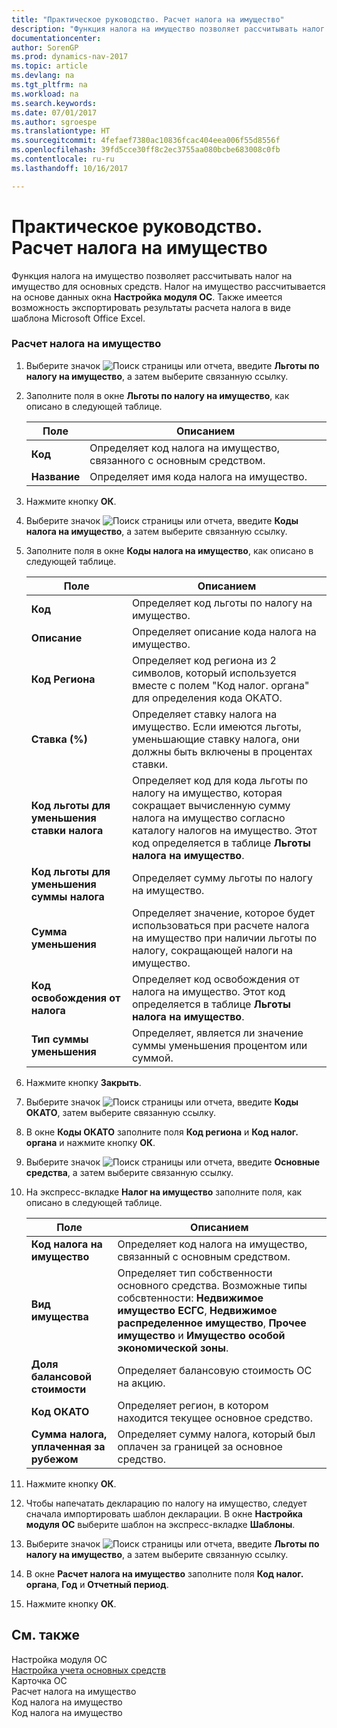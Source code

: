 ```yaml
---
title: "Практическое руководство. Расчет налога на имущество"
description: "Функция налога на имущество позволяет рассчитывать налог на имущество для основных средств. Налог на имущество рассчитывается на основе данных окна **Настройка модуля ОС**. Также имеется возможность экспортировать результаты расчета налога в виде шаблона Microsoft Office Excel."
documentationcenter: 
author: SorenGP
ms.prod: dynamics-nav-2017
ms.topic: article
ms.devlang: na
ms.tgt_pltfrm: na
ms.workload: na
ms.search.keywords: 
ms.date: 07/01/2017
ms.author: sgroespe
ms.translationtype: HT
ms.sourcegitcommit: 4fefaef7380ac10836fcac404eea006f55d8556f
ms.openlocfilehash: 39fd5cce30ff8c2ec3755aa080bcbe683008c0fb
ms.contentlocale: ru-ru
ms.lasthandoff: 10/16/2017

---
```

# <a name="how-to-calculate-assessed-tax"></a>Практическое руководство. Расчет налога на имущество
Функция налога на имущество позволяет рассчитывать налог на имущество для основных средств. Налог на имущество рассчитывается на основе данных окна **Настройка модуля ОС**. Также имеется возможность экспортировать результаты расчета налога в виде шаблона Microsoft Office Excel.  
  
### <a name="to-calculate-assessed-tax"></a>Расчет налога на имущество  
  
1.  Выберите значок ![Поиск страницы или отчета](media/ui-search/search_small.png "Значок поиска страницы или отчета"), введите **Льготы по налогу на имущество**, а затем выберите связанную ссылку.  
  
2.  Заполните поля в окне **Льготы по налогу на имущество**, как описано в следующей таблице.  
  
    |Поле|Описанием|  
    |---------------------------------|---------------------------------------|  
    |**Код**|Определяет код налога на имущество, связанного с основным средством.|  
    |**Название**|Определяет имя кода налога на имущество.|  
  
3.  Нажмите кнопку **ОК**.  
  
4.  Выберите значок ![Поиск страницы или отчета](media/ui-search/search_small.png "Значок поиска страницы или отчета"), введите **Коды налога на имущество**, а затем выберите связанную ссылку.  
  
5.  Заполните поля в окне **Коды налога на имущество**, как описано в следующей таблице.  
  
    |Поле|Описанием|  
    |---------------------------------|---------------------------------------|  
    |**Код**|Определяет код льготы по налогу на имущество.|  
    |**Описание**|Определяет описание кода налога на имущество.|  
    |**Код Региона**|Определяет код региона из 2 символов, который используется вместе с полем "Код налог. органа" для определения кода ОКАТО.|  
    |**Ставка (%)**|Определяет ставку налога на имущество. Если имеются льготы, уменьшающие ставку налога, они должны быть включены в процентах ставки.|  
    |**Код льготы для уменьшения ставки налога**|Определяет код для кода льготы по налогу на имущество, которая сокращает вычисленную сумму налога на имущество согласно каталогу налогов на имущество. Этот код определяется в таблице **Льготы налога на имущество**.|  
    |**Код льготы для уменьшения суммы налога**|Определяет сумму льготы по налогу на имущество.|  
    |**Сумма уменьшения**|Определяет значение, которое будет использоваться при расчете налога на имущество при наличии льготы по налогу, сокращающей налоги на имущество.|  
    |**Код освобождения от налога**|Определяет код освобождения от налога на имущество. Этот код определяется в таблице **Льготы налога на имущество**.|  
    |**Тип суммы уменьшения**|Определяет, является ли значение суммы уменьшения процентом или суммой.|  
  
6.  Нажмите кнопку **Закрыть**.  
  
7.  Выберите значок ![Поиск страницы или отчета](media/ui-search/search_small.png "Значок поиска страницы или отчета"), введите **Коды ОКАТО**, затем выберите связанную ссылку.  
  
8.  В окне **Коды ОКАТО** заполните поля **Код региона** и **Код налог. органа** и нажмите кнопку **ОК**.  
  
9. Выберите значок ![Поиск страницы или отчета](media/ui-search/search_small.png "Значок поиска страницы или отчета"), введите **Основные средства**, а затем выберите связанную ссылку.  
  
10. На экспресс-вкладке **Налог на имущество** заполните поля, как описано в следующей таблице.  
  
    |Поле|Описанием|  
    |---------------------------------|---------------------------------------|  
    |**Код налога на имущество**|Определяет код налога на имущество, связанный с основным средством.|  
    |**Вид имущества**|Определяет тип собственности основного средства. Возможные типы собсвтенности: **Недвижимое имущество ЕСГС**, **Недвижимое распределенное имущество**, **Прочее имущество** и **Имущество особой экономической зоны**.|  
    |**Доля балансовой стоимости**|Определяет балансовую стоимость ОС на акцию.|  
    |**Код ОКАТО**|Определяет регион, в котором находится текущее основное средство.|  
    |**Сумма налога, уплаченная за рубежом**|Определяет сумму налога, который был оплачен за границей за основное средство.|  
  
11. Нажмите кнопку **ОК**.  
  
12. Чтобы напечатать декларацию по налогу на имущество, следует сначала импортировать шаблон декларации. В окне **Настройка модуля ОС** выберите шаблон на экспресс-вкладке **Шаблоны**.  
  
13. Выберите значок ![Поиск страницы или отчета](media/ui-search/search_small.png "Значок поиска страницы или отчета"), введите **Льготы по налогу на имущество**, а затем выберите связанную ссылку.  
  
14. В окне **Расчет налога на имущество** заполните поля **Код налог. органа**, **Год** и **Отчетный период**.  
  
15. Нажмите кнопку **ОК**.  
  
## <a name="see-also"></a>См. также  
 Настройка модуля ОС   
 [Настройка учета основных средств](fixed-assets-accounting-setup.md)   
 Карточка ОС   
 Расчет налога на имущество   
 Код налога на имущество   
 Код налога на имущество
